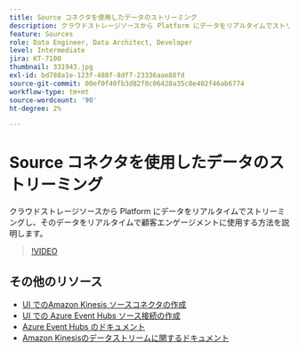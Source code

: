 ```yaml
---
title: Source コネクタを使用したデータのストリーミング
description: クラウドストレージソースから Platform にデータをリアルタイムでストリーミングし、そのデータをリアルタイムで顧客エンゲージメントに使用する方法を説明します。
feature: Sources
role: Data Engineer, Data Architect, Developer
level: Intermediate
jira: KT-7100
thumbnail: 331943.jpg
exl-id: bd788a1e-123f-488f-8df7-23336aae88fd
source-git-commit: 00ef0f40fb3d82f0c06428a35c0e402f46ab6774
workflow-type: tm+mt
source-wordcount: '90'
ht-degree: 2%

---
```


# Source コネクタを使用したデータのストリーミング

クラウドストレージソースから Platform にデータをリアルタイムでストリーミングし、そのデータをリアルタイムで顧客エンゲージメントに使用する方法を説明します。


>[!VIDEO](https://video.tv.adobe.com/v/331943?learn=on)

## その他のリソース

* [UI でのAmazon Kinesis ソースコネクタの作成 ](https://experienceleague.adobe.com/docs/experience-platform/sources/ui-tutorials/create/cloud-storage/kinesis.html)
* [UI での Azure Event Hubs ソース接続の作成 ](https://experienceleague.adobe.com/docs/experience-platform/sources/ui-tutorials/create/cloud-storage/eventhub.html)
* [Azure Event Hubs のドキュメント ](https://docs.microsoft.com/en-us/azure/event-hubs/)
* [Amazon Kinesisのデータストリームに関するドキュメント ](https://docs.aws.amazon.com/kinesis/index.html)
